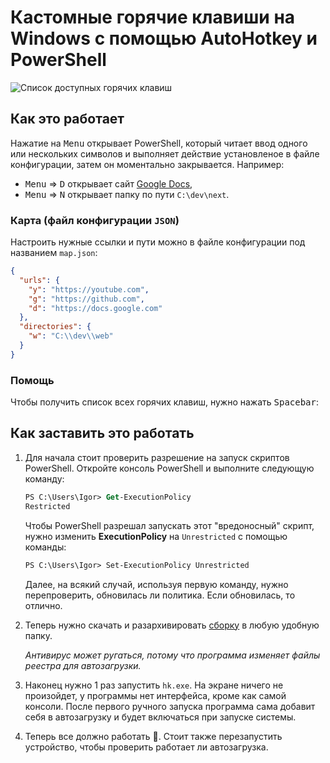 # Кастомные горячие клавиши на Windows с помощью AutoHotkey и PowerShell

![Список доступных горячих клавиш](https://i.imgur.com/qg0UC72.png)

## Как это работает

Нажатие на <kbd>Menu</kbd> открывает PowerShell, который читает ввод одного или нескольких символов и выполняет действие установленое в файле конфигурации, затем он моментально закрывается. Например:

- <kbd>Menu</kbd> => <kbd>D</kbd> открывает сайт [Google Docs](https://docs.google.com),
- <kbd>Menu</kbd> => <kbd>N</kbd> открывает папку по пути `C:\dev\next`.

### Карта (файл конфигурации `JSON`)

Настроить нужные ссылки и пути можно в файле конфигурации под названием `map.json`:

```json
{
  "urls": {
    "y": "https://youtube.com",
    "g": "https://github.com",
    "d": "https://docs.google.com"
  },
  "directories": {
    "w": "C:\\dev\\web"
  }
}
```

### Помощь

Чтобы получить список всех горячих клавиш, нужно нажать <kbd>Spacebar</kbd>:

## Как заставить это работать

1. Для начала стоит проверить разрешение на запуск скриптов PowerShell. Откройте консоль PowerShell и выполните следующую команду:

   ```ps
   PS C:\Users\Igor> Get-ExecutionPolicy
   Restricted
   ```

   Чтобы PowerShell разрешал запускать этот "вредоносный" скрипт, нужно изменить **ExecutionPolicy** на `Unrestricted` с помощью команды:

   ```ps
   PS C:\Users\Igor> Set-ExecutionPolicy Unrestricted
   ```

   Далее, на всякий случай, используя первую команду, нужно перепроверить, обновилась ли политика. Если обновилась, то отлично.

2. Теперь нужно скачать и разархивировать [сборку](https://github.com/piscopancer/hotkeys/releases/download/release/hotkeys-v1.0.0.rar) в любую удобную папку.

   _Антивирус может ругаться, потому что программа изменяет файлы реестра для автозагрузки._

3. Наконец нужно 1 раз запустить `hk.exe`. На экране ничего не произойдет, у программы нет интерфейса, кроме как самой консоли. После первого ручного запуска программа сама добавит себя в автозагрузку и будет включаться при запуске системы.
4. Теперь все должно работать 🎉. Стоит также перезапустить устройство, чтобы проверить работает ли автозагрузка.
